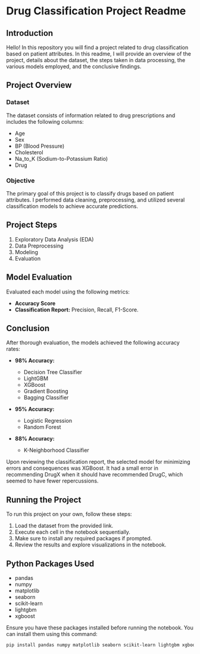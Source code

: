 # Drug Classification Project Readme

## Introduction

Hello! In this repository you will find a project related to drug classification based on patient attributes. In this readme, I will provide an overview of the project, details about the dataset, the steps taken in data processing, the various models employed, and the conclusive findings.

## Project Overview

### Dataset
The dataset consists of information related to drug prescriptions and includes the following columns:

- Age
- Sex
- BP (Blood Pressure)
- Cholesterol
- Na_to_K (Sodium-to-Potassium Ratio)
- Drug

### Objective
The primary goal of this project is to classify drugs based on patient attributes. I performed data cleaning, preprocessing, and utilized several classification models to achieve accurate predictions.

## Project Steps

1. Exploratory Data Analysis (EDA)
2. Data Preprocessing
3. Modeling
4. Evaluation
## Model Evaluation

Evaluated each model using the following metrics:

- **Accuracy Score**
- **Classification Report:** Precision, Recall, F1-Score.

## Conclusion

After thorough evaluation, the models achieved the following accuracy rates:

- **98% Accuracy:**
  - Decision Tree Classifier
  - LightGBM
  - XGBoost
  - Gradient Boosting
  - Bagging Classifier

- **95% Accuracy:**
  - Logistic Regression
  - Random Forest

- **88% Accuracy:**
  - K-Neighborhood Classifier

Upon reviewing the classification report, the selected model for minimizing errors and consequences was XGBoost. It had a small error in recommending DrugX when it should have recommended DrugC, which seemed to have fewer repercussions.

## Running the Project

To run this project on your own, follow these steps:
1. Load the dataset from the provided link.
2. Execute each cell in the notebook sequentially.
3. Make sure to install any required packages if prompted.
4. Review the results and explore visualizations in the notebook.

## Python Packages Used

- pandas
- numpy
- matplotlib
- seaborn
- scikit-learn
- lightgbm
- xgboost

Ensure you have these packages installed before running the notebook. You can install them using this command:
```bash
pip install pandas numpy matplotlib seaborn scikit-learn lightgbm xgboost
